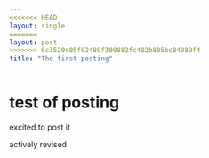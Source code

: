 ```yaml
---
<<<<<<< HEAD
layout: single
=======
layout: post
>>>>>>> 6c3529c05f02489f390882fc402b805bc84089f4
title: "The first posting"
---
```


# test of posting

excited to post it

actively revised
